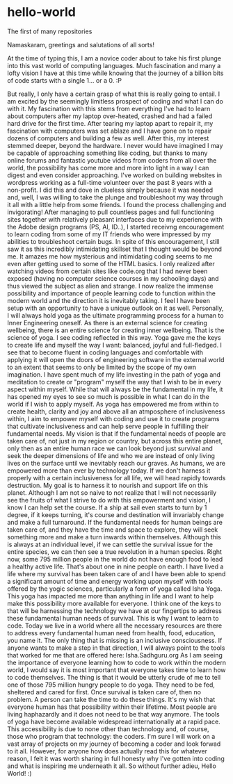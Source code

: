 # hello-world
The first of many repositories

Namaskaram, greetings and salutations of all sorts!

At the time of typing this, I am a novice coder about to take his first plunge into this vast world of computing languages.
Much fascination and many a lofty vision I have at this time while knowing that the journey of a billion bits of code starts with a single 1... or a 0. :P

But really, I only have a certain grasp of what this is really going to entail. I am excited by the seemingly limitless prospect of coding and what I can do with it. My fascination with this stems from everything I've had to learn about computers after my laptop over-heated, crashed and had a failed hard drive for the first time. After tearing my laptop apart to repair it, my fascination with computers was set ablaze and I have gone on to repair dozens of computers and building a few as well. After this, my interest stemmed deeper, beyond the hardware. I never would have imagined I may be capable of approaching something like coding, but thanks to many online forums and fantastic youtube videos from coders from all over the world, the possibility has come more and more into light in a way I can digest and even consider approaching. I've worked on building websites in wordpress working as a full-time volunteer over the past 8 years with a non-profit. I did this and dove in clueless simply because it was needed and, well, I was willing to take the plunge and troubleshoot my way through it all with a little help from some friends. I found the process challenging and invigorating! After managing to pull countless pages and full functioning sites together with relatively pleasant interfaces due to my experience with the Adobe design programs (PS, AI, ID..), I started receivng encouragement to learn coding from some of my IT friends who were impressed by my abilities to troubleshoot certain bugs. In spite of this encouragement, I still saw it as this incredibly intimidating skillset that I thought would be beyond me. It amazes me how mysterious and intimidating coding seems to me even after getting used to some of the HTML basics. I only realized after watching videos from certain sites like code.org that I had never been exposed (having no computer science courses in my schooling days) and thus viewed the subject as alien and strange. I now realize the immense possibility and importance of people learning code to function within the modern world and the direction it is inevitably taking. I feel I have been setup with an opportunity to have a unique outlook on it as well. Personally, I will always hold yoga as the ultimate programming process for a human to Inner Engineering oneself. As there is an external science for creating wellbeing, there is an entire science for creating inner wellbeing. That is the science of yoga. I see coding reflected in this way. Yoga gave me the keys to create life and myself the way I want: balanced, joyful and full-fledged. I see that to become fluent in coding languages and comfortable with applying it will open the doors of engineering software in the external world to an extent that seems to only be limited by the scope of my own imagination. I have spent much of my life investing in the path of yoga and meditation to create or "program" myself the way that I wish to be in every aspect within myself. While that will always be the fundamental in my life, it has opened my eyes to see so much is possible in what I can do in the world if I wish to apply myself. As yoga has empowered me from within to create health, clarity and joy and above all an atmposphere of inclusiveness within, I aim to empower myself with coding and use it to create programs that cultivate inclusiveness and can help serve people in fulfilling their fundamental needs. My vision is that if the fundamental needs of people are taken care of, not just in my region or country, but across this entire planet, only then as an entire human race we can look beyond just survival and seek the deeper dimensions of life and who we are instead of only living lives on the surface until we inevitably reach our graves. As humans, we are empowered more than ever by technology today. If we don't harness it properly with a certain inclusiveness for all life, we will head rapidly towards destruction. My goal is to harness it to nourish and support life on this planet. Although I am not so naive to not realize that I will not necessarily see the fruits of what I strive to do with this empowerment and vision, I know I can help set the course. If a ship at sail even starts to turn by 1 degree, if it keeps turning, it's course and destination will invariably change and make a full turnaround. If the fundamental needs for human beings are taken care of, and they have the time and space to explore, they will seek something more and make a turn inwards within themselves. Although this is always at an individual level, if we can settle the survival issue for the entire species, we can then see a true revolution in a human species. Right now, some 795 million people in the world do not have enough food to lead a healthy active life. That's about one in nine people on earth. I have lived a life where my survival has been taken care of and I have been able to spend a significant amount of time and energy working upon myself with tools offered by the yogic sciences, particularly a form of yoga called Isha Yoga. This yoga has impacted me more than anything in life and I want to help make this possibility more available for everyone. I think one of the keys to that will be harnessing the technology we have at our fingertips to address these fundamental human needs of survival. This is why I want to learn to code. Today we live in a world where all the necessary resources are there to address every fundamental human need from health, food, education, you name it. The only thing that is missing is an inclusive consciousness. If anyone wants to make a step in that direction, I will always point to the tools that worked for me that are offered here: Isha.Sadhguru.org As I am seeing the importance of everyone learning how to code to work within the modern world, I would say it is most important that everyone takes time to learn how to code themselves. The thing is that it would be utterly crude of me to tell one of those 795 million hungry people to do yoga. They need to be fed, sheltered and cared for first. Once survival is taken care of, then no problem. A person can take the time to do these things. It's my wish that everyone human has that possibility within their lifetime. Most people are living haphazardly and it does not need to be that way anymore. The tools of yoga have become available widespread internationally at a rapid pace. This accessibility is due to none other than technology and, of course, those who program that technology: the coders. I'm sure I will work on a vast array of projects on my journey of becoming a coder and look forwad to it all. However, for anyone how does actually read this for whatever reason, I felt it was worth sharing in full honesty why I've gotten into coding and what is inspiring me underneath it all. So without further adieu, Hello World! :)

